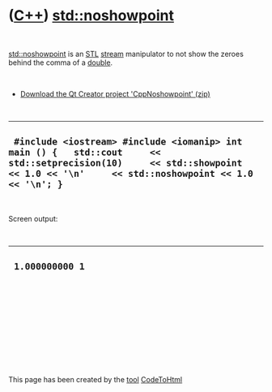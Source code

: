 



 

 

 

 

 

([C++](Cpp.md)) [std::noshowpoint](CppNoshowpoint.md)
=======================================================

 

[std::noshowpoint](CppNoshowpoint.md) is an [STL](CppStl.md)
[stream](CppStream.md) manipulator to not show the zeroes behind the
comma of a [double](CppDouble.md).

 

-   [Download the Qt Creator project
    'CppNoshowpoint' (zip)](CppNoshowpoint.md)

 

  -----------------------------------------------------------------------------------------------------------------------------------------------------------------------------------
  ` #include <iostream> #include <iomanip> int main () {   std::cout     << std::setprecision(10)     << std::showpoint   << 1.0 << '\n'     << std::noshowpoint << 1.0 << '\n'; }`
  -----------------------------------------------------------------------------------------------------------------------------------------------------------------------------------

 

Screen output:

 

  ------------------
  ` 1.000000000 1`
  ------------------

 

 

 

 

 





 




This page has been created by the [tool](Tools.md)
[CodeToHtml](ToolCodeToHtml.md)
